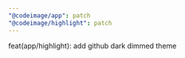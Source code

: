 ```yaml
---
"@codeimage/app": patch
"@codeimage/highlight": patch
---
```


feat(app/highlight): add github dark dimmed theme
